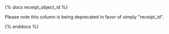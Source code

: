 {% docs receipt_object_id %}

Please note this column is being deprecated in favor of simply "receipt_id".

{% enddocs %}

